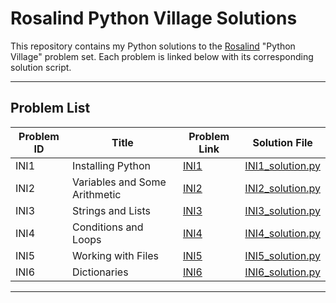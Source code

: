 # Rosalind Python Village Solutions

This repository contains my Python solutions to the [Rosalind](http://rosalind.info/problems/list-view/) "Python Village" problem set. Each problem is linked below with its corresponding solution script.

---

## Problem List

| Problem ID | Title                          | Problem Link                                       | Solution File           |
|------------|--------------------------------|----------------------------------------------------|--------------------------|
| INI1       | Installing Python              | [INI1](http://rosalind.info/problems/ini1/)        | [INI1_solution.py](https://github.com/AbhishiktaPradhan-code/bioinformatics-summer/blob/c7034449e66fd6c9a012de5df182482ca194fd2e/Rosalind_solutions/Python%20Village/INI1.py) |
| INI2       | Variables and Some Arithmetic  | [INI2](http://rosalind.info/problems/ini2/)        | [INI2_solution.py](https://github.com/AbhishiktaPradhan-code/bioinformatics-summer/blob/c7034449e66fd6c9a012de5df182482ca194fd2e/Rosalind_solutions/Python%20Village/INI2.py) |
| INI3       | Strings and Lists              | [INI3](http://rosalind.info/problems/ini3/)        | [INI3_solution.py](https://github.com/AbhishiktaPradhan-code/bioinformatics-summer/blob/c7034449e66fd6c9a012de5df182482ca194fd2e/Rosalind_solutions/Python%20Village/INI3.py) |
| INI4       | Conditions and Loops           | [INI4](http://rosalind.info/problems/ini4/)        | [INI4_solution.py](https://github.com/AbhishiktaPradhan-code/bioinformatics-summer/blob/c7034449e66fd6c9a012de5df182482ca194fd2e/Rosalind_solutions/Python%20Village/INI4.py) |
| INI5       | Working with Files             | [INI5](http://rosalind.info/problems/ini5/)        | [INI5_solution.py](https://github.com/AbhishiktaPradhan-code/bioinformatics-summer/blob/c7034449e66fd6c9a012de5df182482ca194fd2e/Rosalind_solutions/Python%20Village/INI5.py) |
| INI6       | Dictionaries                   | [INI6](http://rosalind.info/problems/ini6/)        | [INI6_solution.py](https://github.com/AbhishiktaPradhan-code/bioinformatics-summer/blob/c7034449e66fd6c9a012de5df182482ca194fd2e/Rosalind_solutions/Python%20Village/INI6.py) |

---

